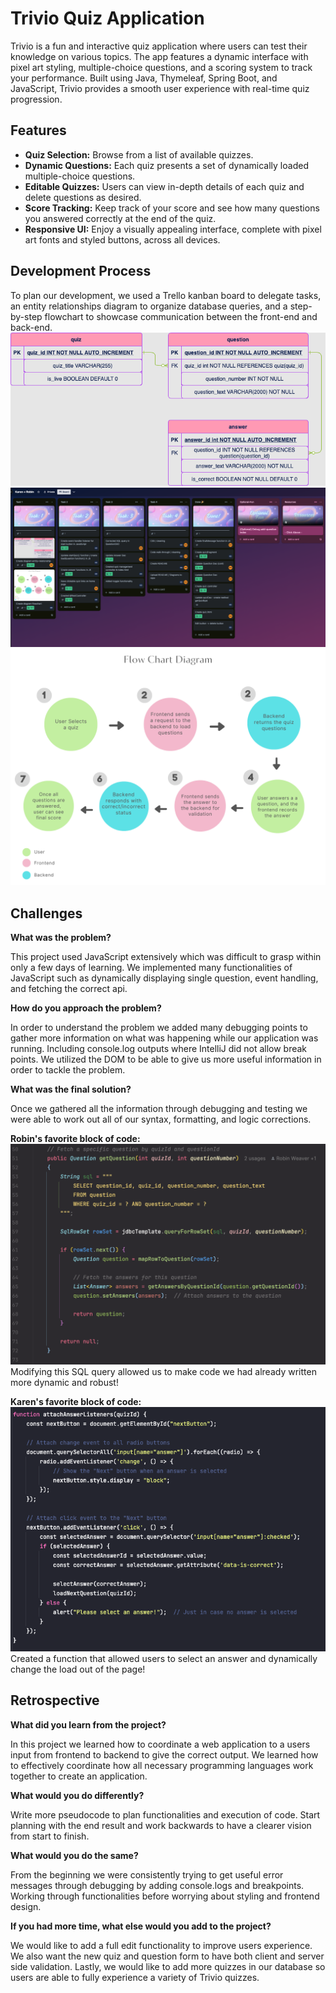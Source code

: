 
# Trivio Quiz Application

Trivio is a fun and interactive quiz application where users can test their knowledge on various topics. The app features a dynamic interface with pixel art styling, multiple-choice questions, and a scoring system to track your performance. Built using Java, Thymeleaf, Spring Boot, and JavaScript, Trivio provides a smooth user experience with real-time quiz progression.
## Features

- **Quiz Selection:** Browse from a list of available quizzes.
- **Dynamic Questions:** Each quiz presents a set of dynamically loaded multiple-choice questions.
- **Editable Quizzes:** Users can view in-depth details of each quiz and delete questions as desired.
- **Score Tracking:** Keep track of your score and see how many questions you answered correctly at the end of the quiz.
- **Responsive UI:** Enjoy a visually appealing interface, complete with pixel art fonts and styled buttons, across all devices.



## Development Process
To plan our development, we used a Trello kanban board to delegate tasks, an entity relationships diagram to organize database queries, and a step-by-step flowchart to showcase communication between the front-end and back-end.
![Entity Relationships Diagram](entityRelationships.png)
![Trello Diagram](trello_board.png)
![Step Diagram](Step_Diagram.png)

## Challenges

**What was the problem?** 

This project used JavaScript extensively which was difficult to grasp within only a few days of learning. We implemented many functionalities of JavaScript such as dynamically displaying single question, event handling, and fetching the correct api. 

**How do you approach the problem?** 

In order to understand the problem we added many debugging points to gather more information on what was happening while our application was running. Including console.log outputs where IntelliJ did not allow break points. We utilized the DOM to be able to give us more useful information in order to tackle the problem. 

**What was the final solution?**

Once we gathered all the information through debugging and testing we were able to work out all of our syntax, formatting, and logic corrections. 

**Robin's favorite block of code:**
![A block of code from the QuestionDAO class](RobinCodeBlock.png)
Modifying this SQL query allowed us to make code we had already written more dynamic and robust!

**Karen's favorite block of code:**
![A block of code from the Quiz.js](KarenCodeBlock.png)
Created a function that allowed users to select an answer and dynamically change the load out of the page!


## Retrospective

**What did you learn from the project?** 

In this project we learned how to coordinate a web application to a users input from frontend to backend to give the correct output. We learned how to effectively coordinate how all necessary programming languages work together to create an application. 

**What would you do differently?** 

Write more pseudocode to plan functionalities and execution of code. Start planning with the end result and work backwards to have a clearer vision from start to finish.

**What would you do the same?** 

From the beginning we were consistently trying to get useful error messages through debugging by adding console.logs and breakpoints. Working through functionalities before worrying about styling and frontend design.

**If you had more time, what else would you add to the project?**

We would like to add a full edit functionality to improve users experience. We also want the new quiz and question form to have both client and server side validation. Lastly, we would like to add more quizzes in our database so users are able to fully experience a variety of Trivio quizzes.